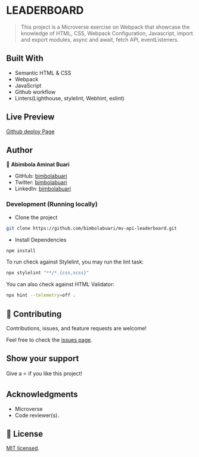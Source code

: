 # LEADERBOARD

> This project is a Microverse exercise on Webpack that showcase the knowledge of HTML, CSS, Webpack Configuration, Javascript, import and export modules, async and await, fetch API, eventListeners.


## Built With

- Semantic HTML & CSS
- Webpack
- JavaScript
- Github workflow
- Linters(Lighthouse, stylelint, Webhint, eslint)

## Live Preview

[Github deploy Page](https://bimbolabuari.github.io/mv-api-leaderboard/)

## Author

👤 **Abimbola Aminat Buari**

- GitHub: [bimbolabuari](https://github.com/bimbolabuari)
- Twitter: [bimbolabuari](https://twitter.com/bimbolabuari)
- LinkedIn: [bimbolabuari](https://linkedin.com/in/bimbolabuari)

### Development (Running locally)

- Clone the project

```bash
git clone https://github.com/bimbolabuari/mv-api-leaderboard.git

```

- Install Dependencies

```bash
npm install
```

To run check against Stylelint, you may run the lint task:

```bash
npx stylelint "**/*.{css,scss}"
```

You can also check against HTML Validator:

```bash
npx hint --telemetry=off .
```


## 🤝 Contributing

Contributions, issues, and feature requests are welcome!

Feel free to check the [issues page](../../issues/).


## Show your support

Give a ⭐️ if you like this project!

## Acknowledgments

- Microverse
- Code reviewer(s).

## 📝 License

[MIT licensed](./LICENSE).
